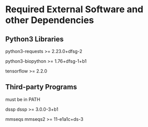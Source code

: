 # Required External Software and other Dependencies

## Python3 Libraries

python3-requests  >= 2.23.0+dfsg-2

python3-biopython >= 1.76+dfsg-1+b1

tensorflow        >= 2.2.0

## Third-party Programs
must be in PATH

dssp    dssp    >= 3.0.0-3+b1

mmseqs  mmseqs2 >= 11-e1a1c+ds-3
